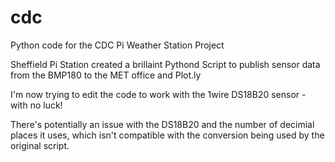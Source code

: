# cdc
Python code for the CDC Pi Weather Station Project

Sheffield Pi Station created a brillaint Pythond Script to publish sensor data from the BMP180 to the MET office and Plot.ly

I'm now trying to edit the code to work with the 1wire DS18B20 sensor - with no luck! 

There's potentially an issue with the DS18B20 and the number of decimial places it uses, which isn't compatible with the conversion being used by the original script. 
